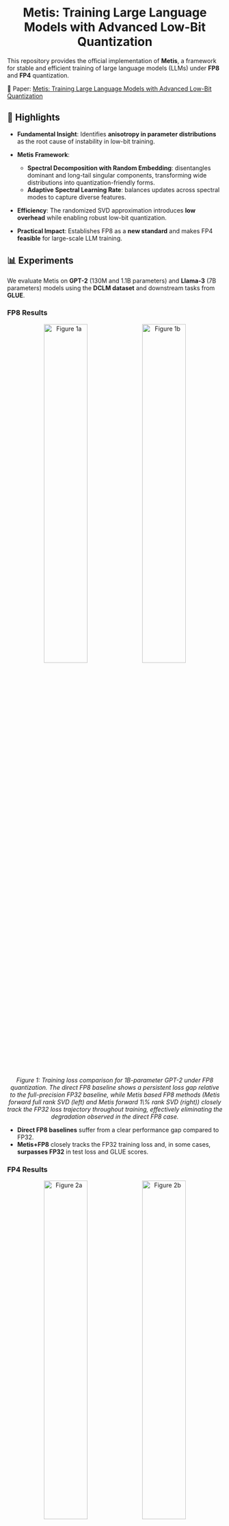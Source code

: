 
# <center> Metis: Training Large Language Models with Advanced Low-Bit Quantization </center>

This repository provides the official implementation of **Metis**, a framework for stable and efficient training of large language models (LLMs) under **FP8** and **FP4** quantization.

📄 Paper: [Metis: Training Large Language Models with Advanced Low-Bit Quantization](https://arxiv.org/abs/2509.00404)

## 🔑 Highlights

* **Fundamental Insight**: Identifies **anisotropy in parameter distributions** as the root cause of instability in low-bit training.
* **Metis Framework**:

  * **Spectral Decomposition with Random Embedding**: disentangles dominant and long-tail singular components, transforming wide distributions into quantization-friendly forms.
  * **Adaptive Spectral Learning Rate**: balances updates across spectral modes to capture diverse features.
  
* **Efficiency**: The randomized SVD approximation introduces **low overhead** while enabling robust low-bit quantization.
* **Practical Impact**: Establishes FP8 as a **new standard** and makes FP4 **feasible** for large-scale LLM training.



## 📊 Experiments

We evaluate Metis on **GPT-2** (130M and 1.1B parameters) and **Llama-3** (7B parameters) models using the **DCLM dataset** and downstream tasks from **GLUE**.

### FP8 Results

<p align="center">
  <img src="assert/fp8-loss-1.png" alt="Figure 1a" width="45%"/>
  <img src="assert/fp8-loss-2.png" alt="Figure 1b" width="45%"/>
  <br>
  <em>Figure 1: Training loss comparison for 1B-parameter GPT-2 under FP8 quantization. The direct FP8 baseline shows a persistent loss gap relative to the full-precision FP32 baseline, while Metis based FP8 methods (Metis forward full rank SVD (left) and Metis forward 1\% rank SVD (right)) closely track the FP32 loss trajectory throughout training, effectively eliminating the degradation observed in the direct FP8 case. </em>
</p>

* **Direct FP8 baselines** suffer from a clear performance gap compared to FP32.
* **Metis+FP8** closely tracks the FP32 training loss and, in some cases, **surpasses FP32** in test loss and GLUE scores.

### FP4 Results

<p align="center">
  <img src="assert/0p13b-loss.png" alt="Figure 2a" width="45%"/>
  <img src="assert/1p1b-loss.png" alt="Figure 2b" width="45%"/>
  <br>
  <em>Figure 2: For different GPT-2 : (left) 130M GPT-2 training loss curves. (right) 1B GPT-2 training loss curves. </em>
</p>

**Results on GPT-2**

* **Direct FP4 (NVFP4 / MXFP4)** baselines fail to converge or show instability.
* **Metis+FP4** enables **stable training**, with smooth loss curves that align with FP32 baselines.
* On GLUE tasks, **Metis narrows the performance gap** with FP32 and occasionally matches it in downstream tasks (e.g., SST-2, MRPC).

<p align="center">
  <img src="assert/llama-loss.png" alt="Figure 3" width="45%"/>
  <br>
  <em>Figure 3: Llama-3 model training loss curves. </em>
</p>

**Results on Llama-3**

* Our **Llama-3 (7B)** training with Metis is **still ongoing**, and we will continuously update the results.  
* Current results indicate that **the loss gap between Metis+FP8/FP4 and FP32 is less than 1%**, demonstrating strong potential for scaling Metis to large-scale models.  





## ⚙️ Usage

Metis implements FP4/FP8 quantization strategies through simulation. The implementation details can be found in the ```Metis/quant.py```.

The implementation details of Metis can be found in ```Metis/bitlinear.py```.



### Training with the example script
You can train the example GPT-2 or Llama model by running the following command:

```bash
bash train-gpt-2.sh # or
bash train-llama.sh
````

**Metis Arguments**

If you want to use low-bit quantization training, add the following argument:

```bash
--enable-lowbit
```

The following 5 arguments specify the quantization format of the inputs for forward and backward computation of Linear layers. In most cases, all inputs use the same quantization scheme.

```bash
--q-forward-input fp4e2m1b 
--q-forward-weight fp4e2m1b 
--q-backward-input fp4e2m1b 
--q-backward-weight fp4e2m1b 
--q-backward-outputgrad fp4e2m1b 
# Different quantization methods
# Arguments with suffix 'b' indicate block quantization strategy
# fp4e2m1(b) fp4 quantization scheme, currently NVFP4 scheme. To change, modify in Metis/quant.py
# fp6e3m2(b) fp6 quantization scheme
# fp8e4m3(b) fp8 quantization scheme
# fp32       fp32, equivalent to no quantization
```

The following arguments specify the parameters for forward low-rank decomposition:

```bash
--forward-svd                # Whether to use low-rank decomposition for forward computation
--forward-lowrank-svd 60     # Specify the rank for forward low-rank decomposition, default -1 means full decomposition
--forward-svd-warmup-steps 0 # Specify the warmup steps required for forward low-rank decomposition, default 5000
                             # If 0, the parameter matrix is decomposed into low-rank form at initialization
--forward-svd-merge-steps -1 # Specify the interval steps for reapplying low-rank decomposition 
                             # on the linear layer parameters during forward propagation.
                             # If -1, the linear layer parameters will not be decomposed again
```

The following arguments specify the parameters for backward low-rank decomposition:

```bash
--enable-backward-svd       # Whether to use low-rank decomposition for backward computation
--backward-lowrank-svd 60   # Specify the rank for backward low-rank decomposition, default -1 means full decomposition
--backward-lowrank-niter 0  # Specify the number of iterations for fast low-rank decomposition, default 2
```

The following arguments specify the parameters related to Adaptive lr:

```bash
--backward-longtail-schedule ysche # Specify the scheduling scheme for Adaptive lr.
                                   # You can define your own scheme in Metis/bitlinear.py
```



### Training with your own model

Replace the `nn.Linear` layers in your model with `BitLinear` layers. The parameters of BitLinear are the same as above, and you can refer to the usage example below.

```python

from Metis.bitlinear import *

@dataclass
class Args:
    pass
args = Args

# Example parameters for BitLinear
args.q_forward_input      = "fp4e2m1b"
args.backward_lowrank_svd = 50
class MLP(nn.Module):

    def __init__(in_features, out_features, args):
        # Replace the original linear layer
        # self.linear = nn.Linear(in_features, out_features)
        self.linear = BitLinear(in_features, out_features, args=args)

    def forward(x):
        return self.linear(x)

model = MLP(32, 32, args=args)

# The BitLinear split method decomposes the original parameter matrix into low-rank form: W_R + U_r @ S_r @ V_r
model.linear.split()

# The parameter matrix must be decomposed before registering the optimizer
optimizer = optim.AdamW(
    model.parameters(), 
    lr=args.lr, 
    betas=(args.adam_beta1, args.adam_beta2), 
    eps=1e-8, 
    weight_decay=args.weight_decay
)  
```

## Citation
```latex
@article{cao2025metis,
  title={Metis: Training Large Language Models with Advanced Low-Bit Quantization},
  author={Cao, Hengjie and Chen, Mengyi and Yang, Yifeng and Huang, Ruijun and Dong, Fang and Zhou, Jixian and Chen, Anrui and Dong, Mingzhi and Wang, Yujiang and Hou, Jinlong and others},
  journal={arXiv preprint arXiv:2509.00404},
  year={2025}
}
```
